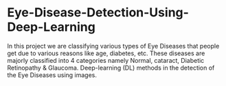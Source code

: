 # Eye-Disease-Detection-Using-Deep-Learning
In this project we are classifying various types of Eye Diseases that people get due to various reasons like age, diabetes, etc. These diseases are majorly classified into 4 categories namely Normal, cataract, Diabetic Retinopathy &amp; Glaucoma. Deep-learning (DL) methods in the detection of the Eye Diseases using images.
